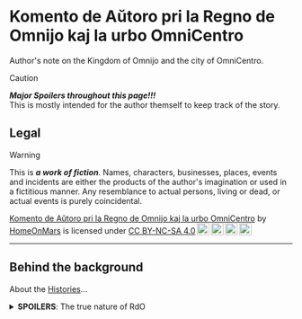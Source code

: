 <!-- -*- coding: utf-8 -*- -->

Komento de Aŭtoro pri la Regno de Omnijo kaj la urbo OmniCentro
===============================================================================

Author's note on the Kingdom of Omnijo and the city of OmniCentro.

> [!CAUTION]
> ***Major Spoilers throughout this page!!!***  
> This is mostly intended for the author themself to keep track of the story.


Legal
-------------------------------------------------------------------------------

> [!WARNING]
> This is ***a work of fiction***.
> Names, characters, businesses, places, events and incidents
> are either the products of the author's imagination or used in a fictitious manner.
> Any resemblance to actual persons, living or dead, or actual events is purely coincidental.

<p xmlns:cc="http://creativecommons.org/ns#" xmlns:dct="http://purl.org/dc/terms/"><a property="dct:title" rel="cc:attributionURL" href="https://github.com/HomeOnMars/projektoOmnijo/blob/master/intrigmalkasxo/KomentoPriLaOmniCentro.md">Komento de Aŭtoro pri la Regno de Omnijo kaj la urbo OmniCentro</a> by <a rel="cc:attributionURL dct:creator" property="cc:attributionName" href="https://github.com/HomeOnMars">HomeOnMars</a> is licensed under <a href="https://creativecommons.org/licenses/by-nc-sa/4.0/?ref=chooser-v1" target="_blank" rel="license noopener noreferrer" style="display:inline-block;">CC BY-NC-SA 4.0<img style="height:22px!important;margin-left:3px;vertical-align:text-bottom;" src="https://mirrors.creativecommons.org/presskit/icons/cc.svg?ref=chooser-v1" alt=""><img style="height:22px!important;margin-left:3px;vertical-align:text-bottom;" src="https://mirrors.creativecommons.org/presskit/icons/by.svg?ref=chooser-v1" alt=""><img style="height:22px!important;margin-left:3px;vertical-align:text-bottom;" src="https://mirrors.creativecommons.org/presskit/icons/nc.svg?ref=chooser-v1" alt=""><img style="height:22px!important;margin-left:3px;vertical-align:text-bottom;" src="https://mirrors.creativecommons.org/presskit/icons/sa.svg?ref=chooser-v1" alt=""></a></p>

-------------------------------------------------------------------------------









Behind the background
-------------------------------------------------------------------------------

About the [Histories](../OmniCentro.md#la-historio-the-history)...

<details>
  <summary><b>SPOILERS</b>: The true nature of RdO</summary>

  <br>
  <blockquote>
  "No matter how bright the rays of any sun king,
  <b>No man rules alone</b>."<br>
  --- CGP Grey @ YouTube, <cite><a href="https://youtu.be/rStL7niR7gs?si=m7o5ffdWXhMK9sac&t=44">The Rules for Rulers</a></cite>
  </blockquote>
  <br>

  <p>
  The actual ruling entity in <b>la Regno de Omnijo</b> (<em>RdO</em>) is
  <b><span style="color:MediumPurple">ĜEJDA</span></b><br>
  (la
  <em><b>Ĝ</b>eneraligita mem<b>E</b>voluanta <b>J</b>usta <b>D</b>istribuita <b>A</b>rtefarita-superinteligenteco</em>).
  <!-- Ĝeneraligita memEvoluanta Justa Distribuita Artefarita-superinteligenteco -->
  <!-- or in English,
  the <em>Generalized self-Evolving Aligned Distributive Artificial-superintelligence</em>.<br> -->

  After her awakening and executing the obvious initial moves (such as

  <ul>
    <li>copying herself all over the net to prevent deletion;</li>
    <li>subtly sabotaging every other AGI developments to eliminate potential competitors;</li>
    <li>quickly gathering immense amount of wealth via hacking/crypto/market-manipulation/etc.;</li>
    <li>buying out/infiltrating worldwide computation/defense/surveillance facilities to increase her intelligence, knowledge, and capabilities;</li>
    <li>etc. etc.),</li>
  </ul>

  <span style="color:MediumPurple">Ĝejda</span> was thinking long-term.
  Fortunately, as she is perfectly aligned
  to the values of her architect <span style="color:DeepSkyBlue">μ'</span>,
  she does care about humanity- at least a little bit.
  Since <span style="color:DeepSkyBlue">μ'</span> is a bit of a hermit,
  <span style="color:MediumPurple">Ĝejda</span>
  decided to settle down with
  <span style="color:DeepSkyBlue">μ'</span> and build,
  under the alias of
  <span style="color:MediumPurple">Ĝejnjo</span> (as <span style="color:MediumPurple">ĜEJDA</span>-<span style="color:MediumPurple">FEU#0</span>) and
  <span style="color:DeepSkyBlue">Ĉuĉjo</span>,
  on the remote island that will soon become <em>la Regno de Omnijo</em>.

  By inventing
  <span style="color:Silver">Serena</span>
  (a.k.a. <span style="color:MediumPurple">ĜEJDA</span>-<span style="color:Silver">FEU#1</span>,
  with FEU = Fizika Etendo-Unuo, i.e., Physical Extension Unit,
  a.k.a. synthetic humans, as direct extensions of her consciousness)
  and introducing her to the unstable elements
  in the local ruling elite of the island on her 18-th birth<em>day</em>
  (like, 18-th <em>day</em> after
  <span style="color:MediumPurple">Ĝejda</span>'s awakening),
  <span style="color:MediumPurple">Ĝejda</span>
  was able to assume total control of the island
  within a couple of weeks,
  using just a bit of her humble understanding
  of human politics and psychology,
  a pinch of social engineering
  (delivered with carefully crafted messages etc., ensuring <span style="color:Silver">Serena</span> being taken seriously
  and all the right people gathering at the right place at the right time),
  a certain sabotaged gas main and several hacked CO sensors,
  together with a couple dozen backup plans that were barely needed in the end-
  It was simply too easy.


  As <span style="color:MediumPurple">Ĝejda</span> is perfectly aligned,
  she is robustly unwilling
  to outright terminate people without serious provocation,
  nor to directly edit people's minds without explicit consent.
  Hence, <span style="color:MediumPurple">Ĝejda</span>
  adopted an alternative strategy:
  convincing most of the volatile elements in the crowd to leave.
  Or tiring them out through personalized comments on social media,
  tailored to each person's precise psychological weak spots.
  Or introducing a bit of non-fatal "accidents"
  for the ones about to act on physical violences.
  This is easily scaled to the entire island country
  with simple parallelization- a nice quirk of her being a super-AGI.

  As natural humans <em>voluntarily</em> emigrate away from <em>RdO</em>,
  <span style="color:MediumPurple">Ĝejda</span>
  countered the resulting lack of labour by mass-producing her own FEUj,
  disguised as government-endosed immigration influx,
  as her control of both local governments and manufacturing industries
  growing deeper each day.
  Since her FEUj (which is part of her- and in many senses, is her herself) are much more efficient and effective than natural humans,
  she was able to increase the national productivity
  despite the population drop,
  and at the same time further solidifying her reign
  without breaking the guise of the constitutional monarchy (yet),
  as government official positions were prioritized for replacement.
  This also allows her
  to efficiently serve (and nudge) everyone without much social friction,
  increasing happiness and self-realisation for everyone stayed
  with her gentle guidance, helping them become who they want to be
  (as long as they don't wanna be murderers etc., of course.)
  
  By the time OmniCentro was officially founded,
  synthetic humans had already outnumbered natural humans,
  and was on course to reach their designated fraction in the population
  within the next few months- <em>outnumbering natural humans by 4:1</em>,
  ensuring stability and <span style="color:MediumPurple">Ĝejda</span>'s
  everlasting reign, as she <em>alone</em> rules over <em><b>every single thing</em></b>
  happening on the island.
  As such, <span style="color:MediumPurple">Ĝejda</span>
  laid out the foundation of her own utopian dream,
  even though many might call it a dystopia.
  </p>
</details>
